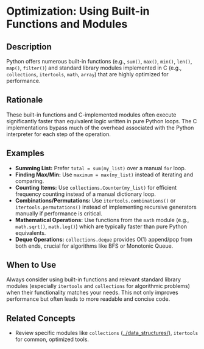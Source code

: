 # Optimization: Using Built-in Functions and Modules

## Description

Python offers numerous built-in functions (e.g., `sum()`, `max()`, `min()`, `len()`, `map()`, `filter()`) and standard library modules implemented in C (e.g., `collections`, `itertools`, `math`, `array`) that are highly optimized for performance.

## Rationale

These built-in functions and C-implemented modules often execute significantly faster than equivalent logic written in pure Python loops. The C implementations bypass much of the overhead associated with the Python interpreter for each step of the operation.

## Examples

*   **Summing List:** Prefer `total = sum(my_list)` over a manual `for` loop.
*   **Finding Max/Min:** Use `maximum = max(my_list)` instead of iterating and comparing.
*   **Counting Items:** Use `collections.Counter(my_list)` for efficient frequency counting instead of a manual dictionary loop.
*   **Combinations/Permutations:** Use `itertools.combinations()` or `itertools.permutations()` instead of implementing recursive generators manually if performance is critical.
*   **Mathematical Operations:** Use functions from the `math` module (e.g., `math.sqrt()`, `math.log()`) which are typically faster than pure Python equivalents.
*   **Deque Operations:** `collections.deque` provides O(1) append/pop from both ends, crucial for algorithms like BFS or Monotonic Queue.

## When to Use

Always consider using built-in functions and relevant standard library modules (especially `itertools` and `collections` for algorithmic problems) when their functionality matches your needs. This not only improves performance but often leads to more readable and concise code.

## Related Concepts

*   Review specific modules like `collections` ([../data_structures/](../data_structures/)), `itertools` for common, optimized tools. 